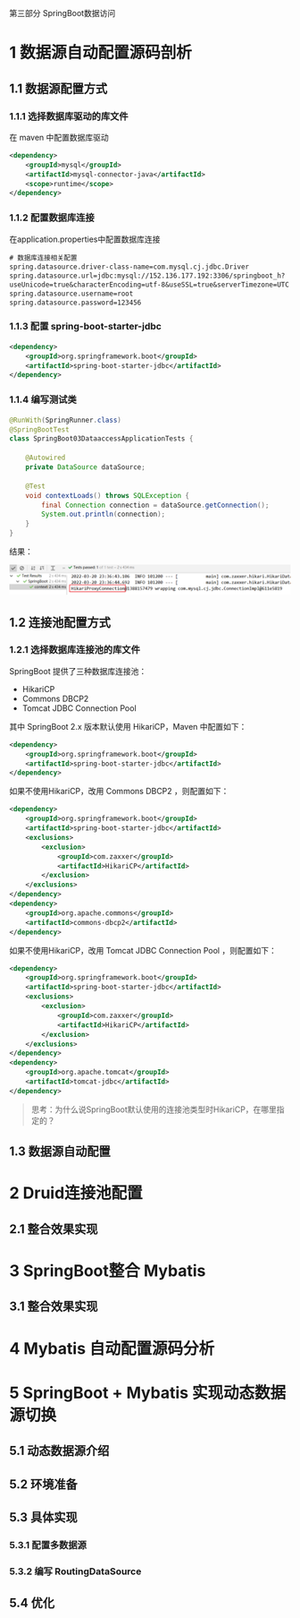 第三部分 SpringBoot数据访问

# 1 数据源自动配置源码剖析

## 1.1 数据源配置方式

### 1.1.1 选择数据库驱动的库文件

在 maven 中配置数据库驱动

```xml
<dependency>
    <groupId>mysql</groupId>
    <artifactId>mysql-connector-java</artifactId>
    <scope>runtime</scope>
</dependency>
```



### 1.1.2 配置数据库连接

在application.properties中配置数据库连接

```properties
# 数据库连接相关配置
spring.datasource.driver-class-name=com.mysql.cj.jdbc.Driver
spring.datasource.url=jdbc:mysql://152.136.177.192:3306/springboot_h?useUnicode=true&characterEncoding=utf-8&useSSL=true&serverTimezone=UTC
spring.datasource.username=root
spring.datasource.password=123456
```



### 1.1.3 配置 spring-boot-starter-jdbc

```xml
<dependency>
    <groupId>org.springframework.boot</groupId>
    <artifactId>spring-boot-starter-jdbc</artifactId>
</dependency>
```



### 1.1.4 编写测试类

```java
@RunWith(SpringRunner.class)
@SpringBootTest
class SpringBoot03DataaccessApplicationTests {

	@Autowired
	private DataSource dataSource;

	@Test
	void contextLoads() throws SQLException {
		final Connection connection = dataSource.getConnection();
		System.out.println(connection);
	}
}
```

结果：

![image-20220320233939433](assest/image-20220320233939433.png)

## 1.2 连接池配置方式

### 1.2.1 选择数据库连接池的库文件

SpringBoot 提供了三种数据库连接池：

- HikariCP
- Commons DBCP2
- Tomcat JDBC Connection Pool

其中 SpringBoot 2.x 版本默认使用 HikariCP，Maven 中配置如下：

```xml
<dependency>
    <groupId>org.springframework.boot</groupId>
    <artifactId>spring-boot-starter-jdbc</artifactId>
</dependency>
```

如果不使用HikariCP，改用 Commons DBCP2 ，则配置如下：

```xml
<dependency>
    <groupId>org.springframework.boot</groupId>
    <artifactId>spring-boot-starter-jdbc</artifactId>
    <exclusions>
        <exclusion>
            <groupId>com.zaxxer</groupId>
            <artifactId>HikariCP</artifactId>
        </exclusion>
    </exclusions>
</dependency>
<dependency>
    <groupId>org.apache.commons</groupId>
    <artifactId>commons-dbcp2</artifactId>
</dependency>
```

如果不使用HikariCP，改用 Tomcat JDBC Connection Pool ，则配置如下：

```xml
<dependency>
    <groupId>org.springframework.boot</groupId>
    <artifactId>spring-boot-starter-jdbc</artifactId>
    <exclusions>
        <exclusion>
            <groupId>com.zaxxer</groupId>
            <artifactId>HikariCP</artifactId>
        </exclusion>
    </exclusions>
</dependency>
<dependency>
    <groupId>org.apache.tomcat</groupId>
    <artifactId>tomcat-jdbc</artifactId>
</dependency>
```

> 思考：为什么说SpringBoot默认使用的连接池类型时HikariCP，在哪里指定的？

## 1.3 数据源自动配置

# 2 Druid连接池配置

## 2.1 整合效果实现

# 3 SpringBoot整合 Mybatis

## 3.1 整合效果实现

# 4 Mybatis 自动配置源码分析

# 5 SpringBoot + Mybatis 实现动态数据源切换

## 5.1 动态数据源介绍

## 5.2 环境准备

## 5.3 具体实现

### 5.3.1 配置多数据源

### 5.3.2 编写 RoutingDataSource

## 5.4 优化